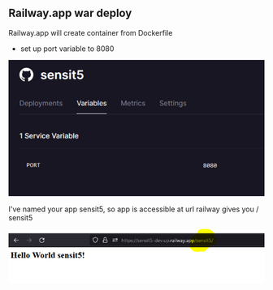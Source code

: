   ## Railway.app war deploy

Railway.app will create container from Dockerfile

  * set up port variable to 8080

![port variable set up](/docs/images/port.PNG)

I've named your app sensit5, so app is accessible at url railway gives you / sensit5


![app](/docs/images/app_url.PNG)
